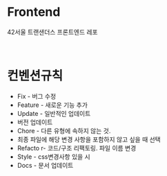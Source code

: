 # Frontend

42서울 트랜샌더스 프론트엔드 레포

<br/>

# 컨벤션규칙

- Fix - 버그 수정
- Feature - 새로운 기능 추가
- Update - 일반적인 업데이트
- 버전 업데이트
- Chore - 다른 유형에 속하지 않는 것.
- 최종 파일에 해당 변경 사항을 포함하지 않고 싶을 때 선택
- Refacto r- 코드/구조 리팩토링. 파일 이름 변경
- Style - css변경사항 있을 시
- Docs - 문서 업데이트

